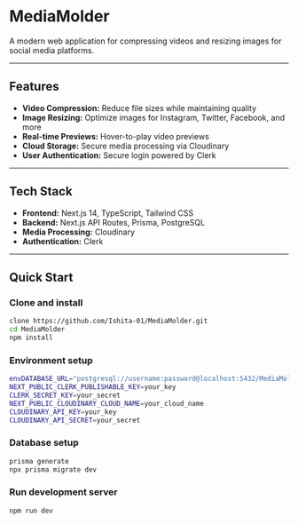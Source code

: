 # MediaMolder

A modern web application for compressing videos and resizing images for social media platforms.

---
## Features

- **Video Compression:** Reduce file sizes while maintaining quality  
- **Image Resizing:** Optimize images for Instagram, Twitter, Facebook, and more  
- **Real-time Previews:** Hover-to-play video previews  
- **Cloud Storage:** Secure media processing via Cloudinary
- **User Authentication:** Secure login powered by Clerk
---

## Tech Stack

- **Frontend:**  Next.js 14, TypeScript, Tailwind CSS
- **Backend:** Next.js API Routes, Prisma, PostgreSQL
- **Media Processing:**  Cloudinary 
- **Authentication:** Clerk

---

## Quick Start

### Clone and install

```bash
clone https://github.com/Ishita-01/MediaMolder.git
cd MediaMolder
npm install
```

### Environment setup
```bash
envDATABASE_URL="postgresql://username:password@localhost:5432/MediaMolder"
NEXT_PUBLIC_CLERK_PUBLISHABLE_KEY=your_key
CLERK_SECRET_KEY=your_secret
NEXT_PUBLIC_CLOUDINARY_CLOUD_NAME=your_cloud_name
CLOUDINARY_API_KEY=your_key
CLOUDINARY_API_SECRET=your_secret
```

### Database setup
```bash
prisma generate
npx prisma migrate dev
```

### Run development server
```bash
npm run dev
```

